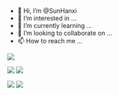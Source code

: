 - 👋 Hi, I’m @SunHanxi
- 👀 I’m interested in ...
- 🌱 I’m currently learning ...
- 💞️ I’m looking to collaborate on ...
- 📫 How to reach me ...

<!---
SunHanxi/SunHanxi is a ✨ special ✨ repository because its `README.md` (this file) appears on your GitHub profile.
You can click the Preview link to take a look at your changes.
--->
![](http://github-profile-summary-cards.vercel.app/api/cards/profile-details?username=SunHanxi&theme=2077)

![](http://github-profile-summary-cards.vercel.app/api/cards/repos-per-language?username=SunHanxi&theme=2077)  ![](http://github-profile-summary-cards.vercel.app/api/cards/most-commit-language?username=SunHanxi&theme=2077)

![](http://github-profile-summary-cards.vercel.app/api/cards/stats?username=SunHanxi&theme=2077) ![](http://github-profile-summary-cards.vercel.app/api/cards/productive-time?username=SunHanxi&theme=2077&utcOffset=8)
